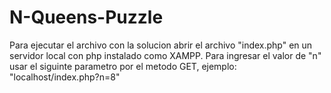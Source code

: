 # N-Queens-Puzzle

Para ejecutar el archivo con la solucion abrir el archivo "index.php" en un servidor local con php instalado como XAMPP.
Para ingresar el valor de "n" usar el siguinte parametro por el metodo GET, ejemplo: "localhost/index.php?n=8"
